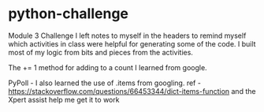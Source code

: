 # python-challenge
Module 3 Challenge
I left notes to myself in the headers to remind myself which activities in class were helpful for generating some of the code. I built most of my logic from bits and pieces from the activities.

The += 1 method for adding to a count I learned from google.

PyPoll - I also learned the use of .items from googling. ref - https://stackoverflow.com/questions/66453344/dict-items-function and the Xpert assist help me get it to work